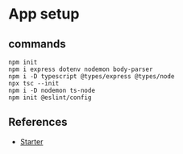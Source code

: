 # App setup

## commands

```
npm init
npm i express dotenv nodemon body-parser
npm i -D typescript @types/express @types/node
npx tsc --init
npm i -D nodemon ts-node
npm init @eslint/config
```

## References

- [Starter](https://github.com/microsoft/TypeScript-Node-Starter/tree/master)
